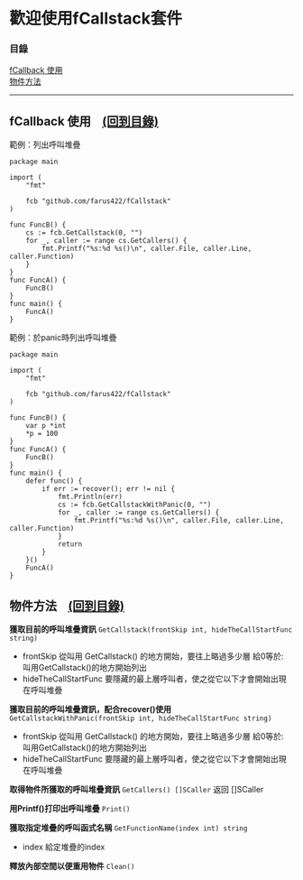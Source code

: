 # 歡迎使用fCallstack套件

### 目錄<span id="目錄"></span>

<a href="#example">fCallback 使用</a><br />
<a href="#object">物件方法</a><br />

---------------------------------------------------------

## fCallback 使用<span id="example"></span>&nbsp;&nbsp;&nbsp;&nbsp;<a href="#目錄">(回到目錄)</a>
範例：列出呼叫堆疊
```golang
package main

import (
	"fmt"

	fcb "github.com/farus422/fCallstack"
)

func FuncB() {
	cs := fcb.GetCallstack(0, "")
	for _, caller := range cs.GetCallers() {
		fmt.Printf("%s:%d %s()\n", caller.File, caller.Line, caller.Function)
	}
}
func FuncA() {
	FuncB()
}
func main() {
	FuncA()
}
```

範例：於panic時列出呼叫堆疊
```golang
package main

import (
	"fmt"

	fcb "github.com/farus422/fCallstack"
)

func FuncB() {
	var p *int
	*p = 100
}
func FuncA() {
	FuncB()
}
func main() {
	defer func() {
		if err := recover(); err != nil {
			fmt.Println(err)
			cs := fcb.GetCallstackWithPanic(0, "")
			for _, caller := range cs.GetCallers() {
				fmt.Printf("%s:%d %s()\n", caller.File, caller.Line, caller.Function)
			}
			return
		}
	}()
	FuncA()
}
```

## 物件方法<span id="object"></span>&nbsp;&nbsp;&nbsp;&nbsp;<a href="#目錄">(回到目錄)</a>
**獲取目前的呼叫堆疊資訊**
`GetCallstack(frontSkip int, hideTheCallStartFunc string)`
+ frontSkip
 從叫用 GetCallstack() 的地方開始，要往上略過多少層
 給0等於: 叫用GetCallstack()的地方開始列出
+ hideTheCallStartFunc
 要隱藏的最上層呼叫者，使之從它以下才會開始出現在呼叫堆疊

**獲取目前的呼叫堆疊資訊，配合recover()使用**
`GetCallstackWithPanic(frontSkip int, hideTheCallStartFunc string)`
+ frontSkip
 從叫用 GetCallstack() 的地方開始，要往上略過多少層
 給0等於: 叫用GetCallstack()的地方開始列出
+ hideTheCallStartFunc
 要隱藏的最上層呼叫者，使之從它以下才會開始出現在呼叫堆疊

**取得物件所獲取的呼叫堆疊資訊**
`GetCallers() []SCaller`
返回 []SCaller

**用Printf()打印出呼叫堆疊**
`Print()`

**獲取指定堆疊的呼叫函式名稱**
`GetFunctionName(index int) string`
+ index
給定堆疊的index

**釋放內部空間以便重用物件**
`Clean()`
